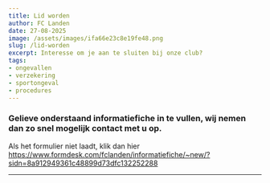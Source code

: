 ```yaml
---
title: Lid worden
author: FC Landen
date: 27-08-2025
image: /assets/images/ifa66e23c8e19fe48.png
slug: /lid-worden
excerpt: Interesse om je aan te sluiten bij onze club?
tags:
- ongevallen
- verzekering
- sportongeval
- procedures
---
```


### Gelieve onderstaand informatiefiche in te vullen, wij nemen dan zo snel mogelijk contact met u op.





Als het formulier niet laadt, klik dan hier https://www.formdesk.com/fclanden/informatiefiche/~new/?sidn=8a912949361c48899d73dfc132252288

---